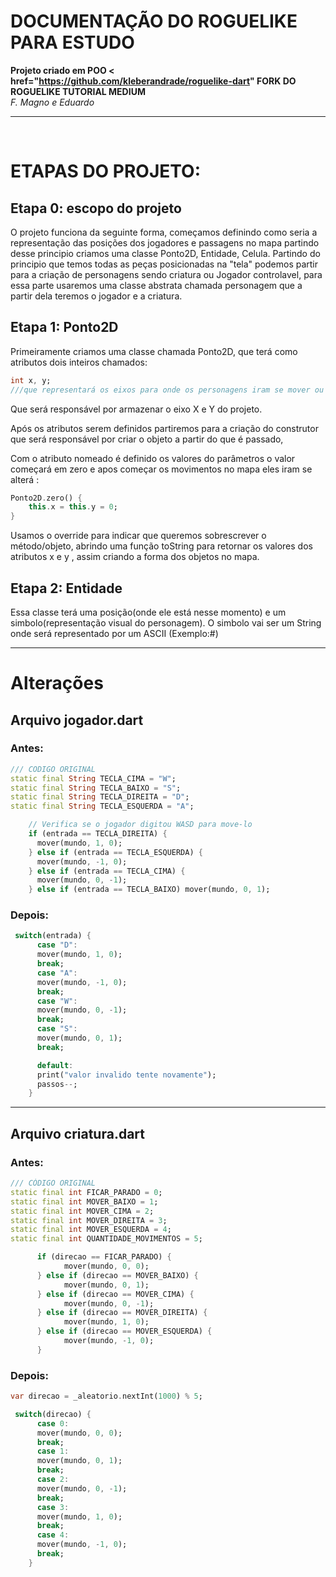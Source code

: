 # DOCUMENTAÇÃO DO ROGUELIKE PARA ESTUDO

<strong>Projeto criado em POO  < href="https://github.com/kleberandrade/roguelike-dart" FORK DO ROGUELIKE TUTORIAL MEDIUM</a> </strong>
<br />
<cite>F. Magno e Eduardo</cite>

---
<br />
<h1>ETAPAS DO PROJETO:</h1>
<h2>Etapa 0: escopo do projeto</h2> 
<p>O projeto funciona da seguinte forma, começamos definindo como seria a representação das posições dos jogadores e passagens no mapa
partindo desse principio criamos uma classe Ponto2D, Entidade, Celula. Partindo do principio que temos todas as peças posicionadas na "tela"
podemos partir para a criação de personagens sendo criatura ou Jogador controlavel, para essa parte usaremos uma classe abstrata chamada personagem que a partir dela teremos o jogador e a criatura.
</p>

<h2>Etapa 1: Ponto2D</h2>
<p>Primeiramente criamos uma classe chamada Ponto2D, que terá como atributos dois inteiros chamados:

```dart
int x, y;
///que representará os eixos para onde os personagens iram se mover ou iram estar
```
Que será responsável por armazenar o eixo X e Y do projeto.
</p>
<p> Após os atributos serem definidos partiremos para a criação do construtor que será responsável por criar o objeto a partir do que é passado,

Com o atributo nomeado é definido os valores do parâmetros o valor começará em zero e apos começar os movimentos no mapa eles iram se alterá :

```dart 
Ponto2D.zero() {
    this.x = this.y = 0;
}

```
</p>

<p>Usamos o override para indicar que queremos sobrescrever o método/objeto, abrindo uma função toString para retornar os valores dos atributos x e y , assim criando a forma dos objetos no mapa.</p>

<h2>Etapa 2: Entidade</h2>

<p>Essa classe terá uma posição(onde ele está nesse momento) e um simbolo(representação visual do personagem).
O simbolo vai ser um String onde será representado por um ASCII (Exemplo:#)

</p>













-----
# Alterações

<h2> Arquivo jogador.dart</h2>

<h3>Antes:</h3>

```dart
/// CODIGO ORIGINAL
static final String TECLA_CIMA = "W";
static final String TECLA_BAIXO = "S";
static final String TECLA_DIREITA = "D";
static final String TECLA_ESQUERDA = "A";

    // Verifica se o jogador digitou WASD para move-lo
    if (entrada == TECLA_DIREITA) {
      mover(mundo, 1, 0);
    } else if (entrada == TECLA_ESQUERDA) {
      mover(mundo, -1, 0);
    } else if (entrada == TECLA_CIMA) {
      mover(mundo, 0, -1);
    } else if (entrada == TECLA_BAIXO) mover(mundo, 0, 1);

```

<h3>Depois:</h3>


```dart
 switch(entrada) {
      case "D":
      mover(mundo, 1, 0);
      break;
      case "A":
      mover(mundo, -1, 0);
      break;
      case "W":
      mover(mundo, 0, -1);
      break;
      case "S": 
      mover(mundo, 0, 1);
      break;

      default:
      print("valor invalido tente novamente");
      passos--;
    }
```
---
<h2> Arquivo criatura.dart</h2>

<h3>Antes:</h3>

```dart 
/// CÓDIGO ORIGINAL
static final int FICAR_PARADO = 0;
static final int MOVER_BAIXO = 1;
static final int MOVER_CIMA = 2;
static final int MOVER_DIREITA = 3;
static final int MOVER_ESQUERDA = 4;
static final int QUANTIDADE_MOVIMENTOS = 5;  

      if (direcao == FICAR_PARADO) {
            mover(mundo, 0, 0);
      } else if (direcao == MOVER_BAIXO) {
            mover(mundo, 0, 1);
      } else if (direcao == MOVER_CIMA) {
            mover(mundo, 0, -1);
      } else if (direcao == MOVER_DIREITA) {
            mover(mundo, 1, 0);
      } else if (direcao == MOVER_ESQUERDA) { 
            mover(mundo, -1, 0);
      }

```

<h3>Depois:</h3>

```dart
var direcao = _aleatorio.nextInt(1000) % 5;

 switch(direcao) {
      case 0:
      mover(mundo, 0, 0);
      break;
      case 1:
      mover(mundo, 0, 1);
      break;
      case 2: 
      mover(mundo, 0, -1);
      break;
      case 3:
      mover(mundo, 1, 0);
      break;
      case 4: 
      mover(mundo, -1, 0);
      break;
    }
```


